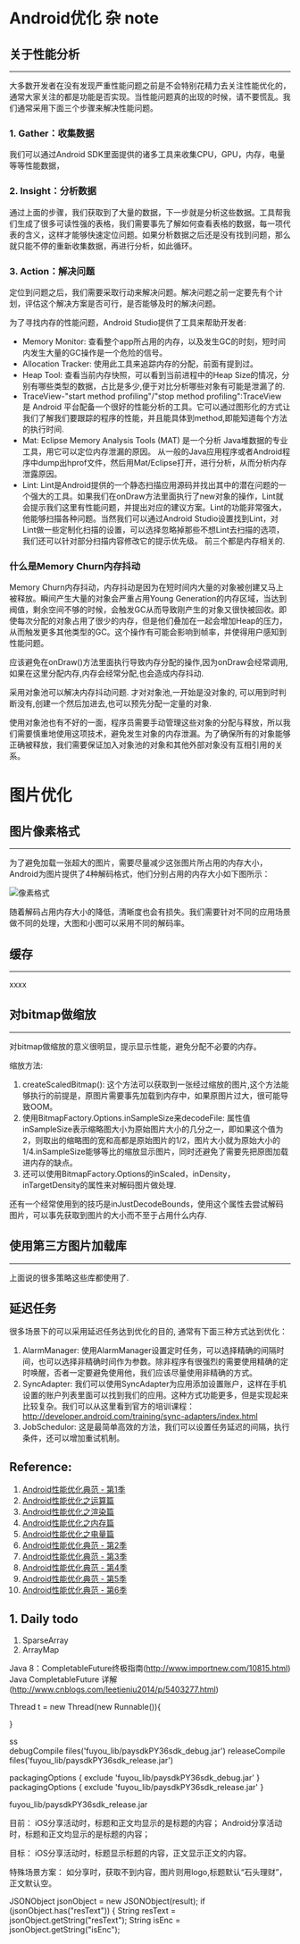 # Android优化 杂 note


## 关于性能分析

---

大多数开发者在没有发现严重性能问题之前是不会特别花精力去关注性能优化的，通常大家关注的都是功能是否实现。当性能问题真的出现的时候，请不要慌乱。我们通常采用下面三个步骤来解决性能问题。

### 1. Gather：收集数据
我们可以通过Android SDK里面提供的诸多工具来收集CPU，GPU，内存，电量等等性能数据，

### 2. Insight：分析数据
通过上面的步骤，我们获取到了大量的数据，下一步就是分析这些数据。工具帮我们生成了很多可读性强的表格，我们需要事先了解如何查看表格的数据，每一项代表的含义，这样才能够快速定位问题。如果分析数据之后还是没有找到问题，那么就只能不停的重新收集数据，再进行分析，如此循环。

### 3. Action：解决问题
定位到问题之后，我们需要采取行动来解决问题。解决问题之前一定要先有个计划，评估这个解决方案是否可行，是否能够及时的解决问题。


为了寻找内存的性能问题，Android Studio提供了工具来帮助开发者:

- Memory Monitor: 查看整个app所占用的内存，以及发生GC的时刻，短时间内发生大量的GC操作是一个危险的信号。
- Allocation Tracker: 使用此工具来追踪内存的分配，前面有提到过。
- Heap Tool: 查看当前内存快照，可以看到当前进程中的Heap Size的情况，分别有哪些类型的数据，占比是多少,便于对比分析哪些对象有可能是泄漏了的.
- TraceView-"start method profiling"/"stop method profiling":TraceView 是 Android 平台配备一个很好的性能分析的工具。它可以通过图形化的方式让我们了解我们要跟踪的程序的性能，并且能具体到method,即能知道每个方法的执行时间.
- Mat: Eclipse Memory Analysis Tools (MAT) 是一个分析 Java堆数据的专业工具，用它可以定位内存泄漏的原因。
从一般的Java应用程序或者Android程序中dump出hprof文件，然后用Mat/Eclipse打开，进行分析，从而分析内存泄露原因。
- Lint: Lint是Android提供的一个静态扫描应用源码并找出其中的潜在问题的一个强大的工具。如果我们在onDraw方法里面执行了new对象的操作，Lint就会提示我们这里有性能问题，并提出对应的建议方案。Lint的功能非常强大，他能够扫描各种问题。当然我们可以通过Android Studio设置找到Lint，对Lint做一些定制化扫描的设置，可以选择忽略掉那些不想Lint去扫描的选项，我们还可以针对部分扫描内容修改它的提示优先级。	
前三个都是内存相关的.


### 什么是Memory Churn内存抖动

Memory Churn内存抖动，内存抖动是因为在短时间内大量的对象被创建又马上被释放。瞬间产生大量的对象会严重占用Young Generation的内存区域，当达到阀值，剩余空间不够的时候，会触发GC从而导致刚产生的对象又很快被回收。即使每次分配的对象占用了很少的内存，但是他们叠加在一起会增加Heap的压力，从而触发更多其他类型的GC。这个操作有可能会影响到帧率，并使得用户感知到性能问题。

应该避免在onDraw()方法里面执行导致内存分配的操作,因为onDraw会经常调用,如果在这里分配内存,内存会经常分配,也会造成内存抖动.

采用对象池可以解决内存抖动问题.
才对对象池,一开始是没对象的, 可以用到时判断没有,创建一个然后加进去,也可以预先分配一定量的对象.

使用对象池也有不好的一面，程序员需要手动管理这些对象的分配与释放，所以我们需要慎重地使用这项技术，避免发生对象的内存泄漏。为了确保所有的对象能够正确被释放，我们需要保证加入对象池的对象和其他外部对象没有互相引用的关系。



# 图片优化


## 图片像素格式

---

为了避免加载一张超大的图片，需要尽量减少这张图片所占用的内存大小，Android为图片提供了4种解码格式，他们分别占用的内存大小如下图所示：

![像素格式](http://hukai.me/images/android_perf_2_pixel_format.png)

随着解码占用内存大小的降低，清晰度也会有损失。我们需要针对不同的应用场景做不同的处理，大图和小图可以采用不同的解码率。

## 缓存

---

xxxx


## 对bitmap做缩放

---

对bitmap做缩放的意义很明显，提示显示性能，避免分配不必要的内存。

缩放方法:

1. createScaledBitmap(): 这个方法可以获取到一张经过缩放的图片,这个方法能够执行的前提是，原图片需要事先加载到内存中，如果原图片过大，很可能导致OOM。
1. 使用BitmapFactory.Options.inSampleSize来decodeFile: 属性值inSampleSize表示缩略图大小为原始图片大小的几分之一，即如果这个值为2，则取出的缩略图的宽和高都是原始图片的1/2，图片大小就为原始大小的1/4.inSampleSize能够等比的缩放显示图片，同时还避免了需要先把原图加载进内存的缺点。
1. 还可以使用BitmapFactory.Options的inScaled，inDensity，inTargetDensity的属性来对解码图片做处理.

还有一个经常使用到的技巧是inJustDecodeBounds，使用这个属性去尝试解码图片，可以事先获取到图片的大小而不至于占用什么内存.



## 使用第三方图片加载库

---

上面说的很多策略这些库都使用了.




## 延迟任务

很多场景下的可以采用延迟任务达到优化的目的, 通常有下面三种方式达到优化：

1. AlarmManager: 使用AlarmManager设置定时任务，可以选择精确的间隔时间，也可以选择非精确时间作为参数。除非程序有很强烈的需要使用精确的定时唤醒，否者一定要避免使用他，我们应该尽量使用非精确的方式。
2. SyncAdapter: 我们可以使用SyncAdapter为应用添加设置账户，这样在手机设置的账户列表里面可以找到我们的应用。这种方式功能更多，但是实现起来比较复杂。我们可以从这里看到官方的培训课程：http://developer.android.com/training/sync-adapters/index.html
3. JobSchedulor: 这是最简单高效的方法，我们可以设置任务延迟的间隔，执行条件，还可以增加重试机制。



## Reference:

1. [Android性能优化典范 - 第1季]( http://hukai.me/android-performance-patterns/)
1. [Android性能优化之运算篇]( http://hukai.me/android-performance-compute/)
1. [Android性能优化之渲染篇]( http://hukai.me/android-performance-render/)
1. [Android性能优化之内存篇]( http://hukai.me/android-performance-memory/)
1. [Android性能优化之电量篇]( http://hukai.me/android-performance-battery/)
1. [Android性能优化典范 - 第2季](http://hukai.me/android-performance-patterns-season-2/)
1. [Android性能优化典范 - 第3季](http://hukai.me/android-performance-patterns-season-3/)
1. [Android性能优化典范 - 第4季](http://hukai.me/android-performance-patterns-season-4/)
1. [Android性能优化典范 - 第5季](http://hukai.me/android-performance-patterns-season-5/)
1. [Android性能优化典范 - 第6季](http://hukai.me/android-performance-patterns-season-6/)





## 1. Daily todo
1. SparseArray
1. ArrayMap


Java 8：CompletableFuture终极指南(http://www.importnew.com/10815.html)
Java CompletableFuture 详解(http://www.cnblogs.com/leetieniu2014/p/5403277.html)


Thread t = new  Thread(new Runnable()){

}




ss  
    debugCompile files('fuyou_lib/paysdkPY36sdk_debug.jar')
    releaseCompile files('fuyou_lib/paysdkPY36sdk_release.jar')

packagingOptions {
    exclude 'fuyou_lib/paysdkPY36sdk_debug.jar'
}
packagingOptions {
    exclude 'fuyou_lib/paysdkPY36sdk_release.jar'
}

fuyou_lib/paysdkPY36sdk_release.jar




目前：
iOS分享活动时，标题和正文均显示的是标题的内容；
Android分享活动时，标题和正文均显示的是标题的内容；

目标：
iOS分享活动时，标题显示标题的内容，正文显示正文的内容。

特殊场景方案：
如分享时，获取不到内容，图片则用logo,标题默认“石头理财”，正文默认空。




JSONObject jsonObject = new JSONObject(result);
						if (jsonObject.has("resText")) {
							String resText = jsonObject.getString("resText");
							String isEnc = jsonObject.getString("isEnc");


